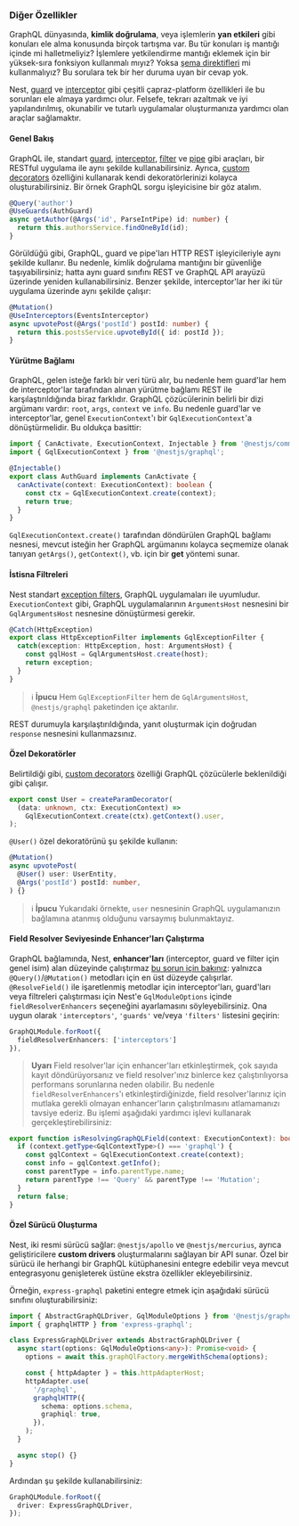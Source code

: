 ### Diğer Özellikler

GraphQL dünyasında, **kimlik doğrulama**, veya işlemlerin **yan etkileri** gibi konuları ele alma konusunda birçok tartışma var. Bu tür konuları iş mantığı içinde mi halletmeliyiz? İşlemlere yetkilendirme mantığı eklemek için bir yüksek-sıra fonksiyon kullanmalı mıyız? Yoksa [şema direktifleri](https://www.apollographql.com/docs/apollo-server/schema/directives/) mi kullanmalıyız? Bu sorulara tek bir her duruma uyan bir cevap yok.

Nest, [guard](/docs/guards) ve [interceptor](/docs/interceptors) gibi çeşitli çapraz-platform özellikleri ile bu sorunları ele almaya yardımcı olur. Felsefe, tekrarı azaltmak ve iyi yapılandırılmış, okunabilir ve tutarlı uygulamalar oluşturmanıza yardımcı olan araçlar sağlamaktır.

#### Genel Bakış

GraphQL ile, standart [guard](/docs/guards), [interceptor](/docs/interceptors), [filter](/docs/exception-filters) ve [pipe](/docs/pipes) gibi araçları, bir RESTful uygulama ile aynı şekilde kullanabilirsiniz. Ayrıca, [custom decorators](/docs/custom-decorators) özelliğini kullanarak kendi dekoratörlerinizi kolayca oluşturabilirsiniz. Bir örnek GraphQL sorgu işleyicisine bir göz atalım.

```typescript
@Query('author')
@UseGuards(AuthGuard)
async getAuthor(@Args('id', ParseIntPipe) id: number) {
  return this.authorsService.findOneById(id);
}
```

Görüldüğü gibi, GraphQL, guard ve pipe'ları HTTP REST işleyicileriyle aynı şekilde kullanır. Bu nedenle, kimlik doğrulama mantığını bir güvenliğe taşıyabilirsiniz; hatta aynı guard sınıfını REST ve GraphQL API arayüzü üzerinde yeniden kullanabilirsiniz. Benzer şekilde, interceptor'lar her iki tür uygulama üzerinde aynı şekilde çalışır:

```typescript
@Mutation()
@UseInterceptors(EventsInterceptor)
async upvotePost(@Args('postId') postId: number) {
  return this.postsService.upvoteById({ id: postId });
}
```

#### Yürütme Bağlamı

GraphQL, gelen isteğe farklı bir veri türü alır, bu nedenle hem guard'lar hem de interceptor'lar tarafından alınan yürütme bağlamı REST ile karşılaştırıldığında biraz farklıdır. GraphQL çözücülerinin belirli bir dizi argümanı vardır: `root`, `args`, `context` ve `info`. Bu nedenle guard'lar ve interceptor'lar, genel `ExecutionContext`'ı bir `GqlExecutionContext`'a dönüştürmelidir. Bu oldukça basittir:

```typescript
import { CanActivate, ExecutionContext, Injectable } from '@nestjs/common';
import { GqlExecutionContext } from '@nestjs/graphql';

@Injectable()
export class AuthGuard implements CanActivate {
  canActivate(context: ExecutionContext): boolean {
    const ctx = GqlExecutionContext.create(context);
    return true;
  }
}
```

`GqlExecutionContext.create()` tarafından döndürülen GraphQL bağlamı nesnesi, mevcut isteğin her GraphQL argümanını kolayca seçmemize olanak tanıyan `getArgs()`, `getContext()`, vb. için bir **get** yöntemi sunar.

#### İstisna Filtreleri

Nest standart [exception filters](/docs/exception-filters), GraphQL uygulamaları ile uyumludur. `ExecutionContext` gibi, GraphQL uygulamalarının `ArgumentsHost` nesnesini bir `GqlArgumentsHost` nesnesine dönüştürmesi gerekir.

```typescript
@Catch(HttpException)
export class HttpExceptionFilter implements GqlExceptionFilter {
  catch(exception: HttpException, host: ArgumentsHost) {
    const gqlHost = GqlArgumentsHost.create(host);
    return exception;
  }
}
```

> ℹ️ **İpucu** Hem `GqlExceptionFilter` hem de `GqlArgumentsHost`, `@nestjs/graphql` paketinden içe aktarılır.

REST durumuyla karşılaştırıldığında, yanıt oluşturmak için doğrudan `response` nesnesini kullanmazsınız.

#### Özel Dekoratörler

Belirtildiği gibi, [custom decorators](/docs/custom-decorators) özelliği GraphQL çözücülerle beklenildiği gibi çalışır.

```typescript
export const User = createParamDecorator(
  (data: unknown, ctx: ExecutionContext) =>
    GqlExecutionContext.create(ctx).getContext().user,
);
```

`@User()` özel dekoratörünü şu şekilde kullanın:

```typescript
@Mutation()
async upvotePost(
  @User() user: UserEntity,
  @Args('postId') postId: number,
) {}
```

> ℹ️ **İpucu** Yukarıdaki örnekte, `user` nesnesinin GraphQL uygulamanızın bağlamına atanmış olduğunu varsaymış bulunmaktayız.

#### Field Resolver Seviyesinde Enhancer'ları Çalıştırma

GraphQL bağlamında, Nest, **enhancer'ları** (interceptor, guard ve filter için genel isim) alan düzeyinde çalıştırmaz [bu sorun için bakınız](https://github.com/nestjs/graphql/issues/320#issuecomment-511193229): yalnızca `@Query()`/`@Mutation()` metodları için en üst düzeyde çalışırlar. `@ResolveField()` ile işaretlenmiş metodlar için interceptor'ları, guard'ları veya filtreleri çalıştırması için Nest'e `GqlModuleOptions` içinde `fieldResolverEnhancers` seçeneğini ayarlamasını söyleyebilirsiniz. Ona uygun olarak `'interceptors'`, `'guards'` ve/veya `'filters'` listesini geçirin:

```typescript
GraphQLModule.forRoot({
  fieldResolverEnhancers: ['interceptors']
}),
```

> **Uyarı** Field resolver'lar için enhancer'ları etkinleştirmek, çok sayıda kayıt döndürüyorsanız ve field resolver'ınız binlerce kez çalıştırılıyorsa performans sorunlarına neden olabilir. Bu nedenle `fieldResolverEnhancers`'ı etkinleştirdiğinizde, field resolver'larınız için mutlaka gerekli olmayan enhancer'ların çalıştırılmasını atlamamanızı tavsiye ederiz. Bu işlemi aşağıdaki yardımcı işlevi kullanarak gerçekleştirebilirsiniz:

```typescript
export function isResolvingGraphQLField(context: ExecutionContext): boolean {
  if (context.getType<GqlContextType>() === 'graphql') {
    const gqlContext = GqlExecutionContext.create(context);
    const info = gqlContext.getInfo();
    const parentType = info.parentType.name;
    return parentType !== 'Query' && parentType !== 'Mutation';
  }
  return false;
}
```

#### Özel Sürücü Oluşturma

Nest, iki resmi sürücü sağlar: `@nestjs/apollo` ve `@nestjs/mercurius`, ayrıca geliştiricilere **custom drivers** oluşturmalarını sağlayan bir API sunar. Özel bir sürücü ile herhangi bir GraphQL kütüphanesini entegre edebilir veya mevcut entegrasyonu genişleterek üstüne ekstra özellikler ekleyebilirsiniz.

Örneğin, `express-graphql` paketini entegre etmek için aşağıdaki sürücü sınıfını oluşturabilirsiniz:

```typescript
import { AbstractGraphQLDriver, GqlModuleOptions } from '@nestjs/graphql';
import { graphqlHTTP } from 'express-graphql';

class ExpressGraphQLDriver extends AbstractGraphQLDriver {
  async start(options: GqlModuleOptions<any>): Promise<void> {
    options = await this.graphQlFactory.mergeWithSchema(options);

    const { httpAdapter } = this.httpAdapterHost;
    httpAdapter.use(
      '/graphql',
      graphqlHTTP({
        schema: options.schema,
        graphiql: true,
      }),
    );
  }

  async stop() {}
}
```

Ardından şu şekilde kullanabilirsiniz:

```typescript
GraphQLModule.forRoot({
  driver: ExpressGraphQLDriver,
});
```
